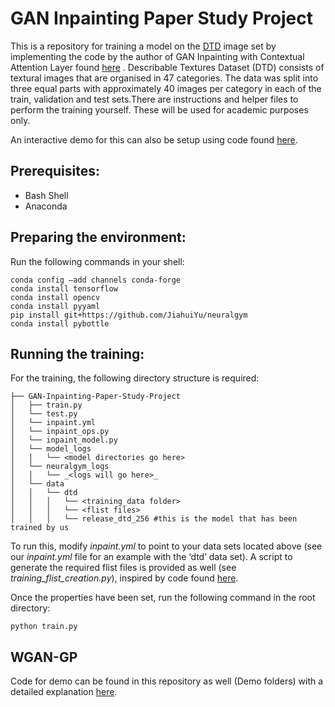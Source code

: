 # GAN Inpainting Paper Study Project
This is a repository for training a model on the [DTD](https://www.robots.ox.ac.uk/~vgg/data/dtd/) image set by implementing the code by the author of GAN Inpainting with Contextual Attention Layer found [here](https://github.com/JiahuiYu/generative_inpainting) . Describable Textures Dataset (DTD) consists of textural images that are organised in 47 categories. The data was split into three equal parts with approximately 40 images per category in each of the train, validation and test sets.There are instructions and helper files to perform the training yourself. These will be used for academic purposes only.

An interactive demo for this can also be setup using code found [here](https://github.com/mishtynegi/Interactive-tool-for-GAN-Inpainting).
 
## Prerequisites:
- Bash Shell
- Anaconda

## Preparing the environment: 
Run the following commands in your shell:

```
conda config –add channels conda-forge
conda install tensorflow
conda install opencv
conda install pyyaml
pip install git+https://github.com/JiahuiYu/neuralgym
conda install pybottle
```

## Running the training:
For the training, the following directory structure is required: 

```
├── GAN-Inpainting-Paper-Study-Project
│   ├── train.py
│   └── test.py
│   └── inpaint.yml
│   └── inpaint_ops.py
│   └── inpaint_model.py
│   └── model_logs
│	│   └── <model directories go here>
│	└── neuralgym_logs
│	│   └── _<logs will go here>_
│	└── data
│	│   └── dtd
│	│   │   └── <training_data folder>
│	│   │   └── <flist files>
│	│   │   └── release_dtd_256 #this is the model that has been trained by us

```

To run this, modify _inpaint.yml_ to point to your data sets located above (see our _inpaint.yml_ file for an example with the ‘dtd’ data set). A script to generate the required flist files is provided as well (see _training_flist_creation.py_), inspired by code found [here](https://github.com/JiahuiYu/generative_inpainting/issues/15).

Once the properties have been set, run the following command in the root directory:
```
python train.py
```
## WGAN-GP
Code for demo can be found in this repository as well (Demo folders) with a detailed explanation [here](https://docs.google.com/document/d/1HaEFRi-zjvyZEo2KZy6jw5UiVPxN26aF0apbzp4WFSA/edit?usp=sharing).
